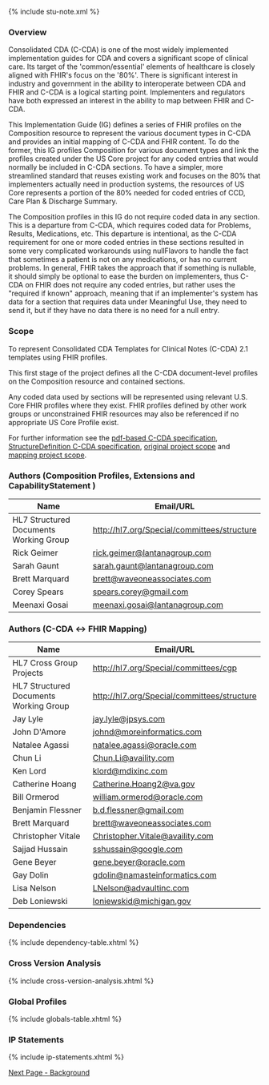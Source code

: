 {% include stu-note.xml %}

### Overview

Consolidated CDA (C-CDA) is one of the most widely implemented implementation guides for CDA and covers a significant scope of clinical care. Its target of the 'common/essential' elements of healthcare is closely aligned with FHIR's focus on the '80%'. There is significant interest in industry and government in the ability to interoperate between CDA and FHIR and C-CDA is a logical starting point. Implementers and regulators have both expressed an interest in the ability to map between FHIR and C-CDA.

This Implementation Guide (IG) defines a series of FHIR profiles on the Composition resource to represent the various document types in C-CDA and provides an initial mapping of C-CDA and FHIR content. To do the former, this IG profiles Composition for various document types and link the profiles created under the US Core project for any coded entries that would normally be included in C-CDA sections. To have a simpler, more streamlined standard that reuses existing work and focuses on the 80% that implementers actually need in production systems, the resources of US Core represents a portion of the 80% needed for coded entries of CCD, Care Plan & Discharge Summary.

The Composition profiles in this IG do not require coded data in any section. This is a departure from C-CDA, which requires coded data for Problems, Results, Medications, etc. This departure is intentional, as the C-CDA requirement for one or more coded entries in these sections resulted in some very complicated workarounds using nullFlavors to handle the fact that sometimes a patient is not on any medications, or has no current problems. In general, FHIR takes the approach that if something is nullable, it should simply be optional to ease the burden on implementers, thus C-CDA on FHIR does not require any coded entries, but rather uses the "required if known" approach, meaning that if an implementer's system has data for a section that requires data under Meaningful Use, they need to send it, but if they have no data there is no need for a null entry.

### Scope

To represent Consolidated CDA Templates for Clinical Notes (C-CDA) 2.1 templates using FHIR profiles.

This first stage of the project defines all the C-CDA document-level profiles on the Composition resource and contained sections.

Any coded data used by sections will be represented using relevant U.S. Core FHIR profiles where they exist. FHIR profiles defined by other work groups or unconstrained FHIR resources may also be referenced if no appropriate US Core Profile exist.

For further information see the [pdf-based C-CDA specification](http://www.hl7.org/implement/standards/product_brief.cfm?product_id=492), [StructureDefinition C-CDA specification](http://hl7.org/cda/stds/ccda/draft1/), [original project scope](https://confluence.hl7.org/pages/viewpage.action?pageId=76158360) and [mapping project scope](https://jira.hl7.org/browse/PSS-1811).


### Authors (Composition Profiles, Extensions and CapabilityStatement )

<table>
<thead>
<tr>
<th>Name</th>
<th>Email/URL</th>
</tr>
</thead>
<tbody>
<tr>
<td>HL7 Structured Documents Working Group</td>
<td><a href="http://hl7.org/Special/committees/structure" target="_new">http://hl7.org/Special/committees/structure</a></td>
</tr>
<tr>
<td>Rick Geimer</td>
<td><a href="mailto:rick.geimer@lantanagroup.com">rick.geimer@lantanagroup.com</a></td>
</tr>
<tr>
<td>Sarah Gaunt</td>
<td><a href="mailto:sarah.gaunt@lantanagroup.com">sarah.gaunt@lantanagroup.com</a></td>
</tr>
<tr>
<td>Brett Marquard</td>
<td><a href="mailto:brett@waveoneassociates.com">brett@waveoneassociates.com</a></td>
</tr>
<tr>
<td>Corey Spears</td>
<td><a href="mailto:spears.corey@gmail.com">spears.corey@gmail.com</a></td>
</tr>
<tr>
<td>Meenaxi Gosai</td>
<td><a href="mailto:meenaxi.gosai@lantanagroup.com">meenaxi.gosai@lantanagroup.com</a></td>
</tr>
</tbody>
</table>

### Authors (C-CDA ↔ FHIR Mapping)

<table>
<thead>
<tr>
<th>Name</th>
<th>Email/URL</th>
</tr>
</thead>
<tbody>
<tr>
<td>HL7 Cross Group Projects</td>
<td><a href="http://hl7.org/Special/committees/cgp" target="_new">http://hl7.org/Special/committees/cgp</a></td>
</tr>
<tr>
<td>HL7 Structured Documents Working Group</td>
<td><a href="http://hl7.org/Special/committees/structure" target="_new">http://hl7.org/Special/committees/structure</a></td>
</tr>
<tr>
<td>Jay Lyle</td>
<td><a href="mailto:jay.lyle@jpsys.com">jay.lyle@jpsys.com</a></td>
</tr>
<tr>
<td>John D'Amore</td>
<td><a href="mailto:johnd@moreinformatics.com">johnd@moreinformatics.com</a></td>
</tr>
<tr>
<td>Natalee Agassi</td>
<td><a href="mailto:natalee.agassi@oracle.com">natalee.agassi@oracle.com</a></td>
</tr>
<tr>
<td>Chun Li</td>
<td><a href="mailto:Chun.Li@availity.com">Chun.Li@availity.com</a></td>
</tr>
<tr>
<td>Ken Lord</td>
<td><a href="mailto:klord@mdixinc.com">klord@mdixinc.com</a></td>
</tr>
<tr>
<td>Catherine Hoang</td>
<td><a href="mailto:Catherine.Hoang2@va.gov">Catherine.Hoang2@va.gov</a></td>
</tr>
<tr>
<td>Bill Ormerod</td>
<td><a href="mailto:william.ormerod@oracle.com">william.ormerod@oracle.com</a></td>
</tr>
<tr>
<td>Benjamin Flessner</td>
<td><a href="mailto:b.d.flessner@gmail.com">b.d.flessner@gmail.com</a></td>
</tr>
<tr>
<td>Brett Marquard</td>
<td><a href="mailto:brett@waveoneassociates.com">brett@waveoneassociates.com</a></td>
</tr>
<tr>
<td>Christopher Vitale</td>
<td><a href="mailto:Christopher.Vitale@availity.com">Christopher.Vitale@availity.com</a></td>
</tr>
  <tr>
<td>Sajjad Hussain</td>
<td><a href="mailto:sshussain@google.com">sshussain@google.com</a></td>
</tr>
<tr>
<td>Gene Beyer</td>
<td><a href="mailto:gene.beyer@oracle.com">gene.beyer@oracle.com</a></td>
</tr>
<tr>
<td>Gay Dolin</td>
<td><a href="mailto:gdolin@namasteinformatics.com">gdolin@namasteinformatics.com</a></td>
</tr>
<tr>
<td>Lisa Nelson</td>
<td><a href="mailto:LNelson@advaultinc.com">LNelson@advaultinc.com</a></td>
</tr>
<tr>
<td>Deb Loniewski</td>
<td><a href="mailto:loniewskid@michigan.gov">loniewskid@michigan.gov</a></td>
</tr>

</tbody>
</table>

### Dependencies

{% include dependency-table.xhtml %}

### Cross Version Analysis

{% include cross-version-analysis.xhtml %}

### Global Profiles

{% include globals-table.xhtml %}

### IP Statements

{% include ip-statements.xhtml %}


[Next Page - Background](background.html)
